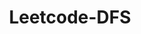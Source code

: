 ---
layout: posts_by_category
categories: Leetcode-DFS
title: Leetcode-DFS
permalink: /category/Leetcode-DFS
---